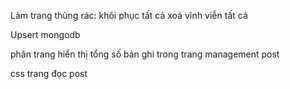 Làm trang thùng rác: 
    khôi phục tất cả
    xoá vĩnh viễn tất cả

Upsert mongodb

phân trang
hiển thị tổng số bản ghi trong trang management post

css trang đọc post

